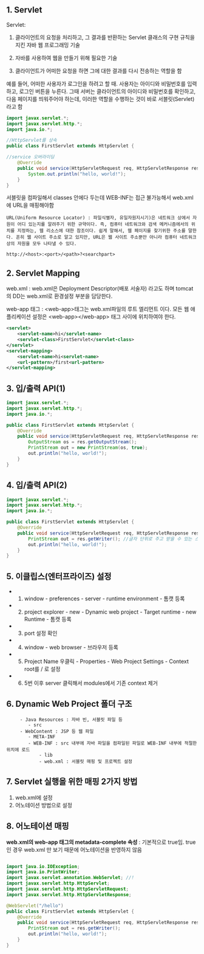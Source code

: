## 1. Servlet

Servlet:

1.  클라이언트의 요청을 처리하고, 그 결과를 반환하는 Servlet 클래스의 구현 규칙을 지킨 자바 웹 프로그래밍 기술

2.  자바를 사용하여 웹을 만들기 위해 필요한 기술

3.  클라이언트가 어떠한 요청을 하면 그에 대한 결과를 다시 전송하는 역할을 함

예를 들어, 어떠한 사용자가 로그인을 하려고 할 때. 사용자는 아이디와 비밀번호를 입력하고, 로그인 버튼을 누른다. 그때 서버는 클라이언트의 아이디와 비밀번호를 확인하고, 다음 페이지를 띄워주어야 하는데, 이러한 역할을 수행하는 것이 바로 서블릿(Servlet)라고 함

```java
import javax.servlet.*;
import javax.servlet.http.*;
import java.io.*;

//HttpServlet를 상속
public class FirstServlet extends HttpServlet {

//service 오버라이딩
    @Override
    public void service(HttpServletRequest req, HttpServletResponse res) throws ServletException, IOException {
        System.out.println("hello, world!");
    }
}

```

서블릿을 컴파일해서 classes 안에다 두는데 WEB-INF는 접근 불가능해서 web.xml에
URL을 매핑해야함

```
URL(Uniform Resource Locator) : 파일식별자, 유일자원지시기)은 네트워크 상에서 자원이 어디 있는지를 알려주기 위한 규약이다. 즉, 컴퓨터 네트워크와 검색 메커니즘에서의 위치를 지정하는, 웹 리소스에 대한 참조이다. 쉽게 말해서, 웹 페이지를 찾기위한 주소를 말한다. 흔히 웹 사이트 주소로 알고 있지만, URL은 웹 사이트 주소뿐만 아니라 컴퓨터 네트워크상의 자원을 모두 나타낼 수 있다.

http://<host>:<port>/<path>?<searchpart>
```

## 2. Servlet Mapping

web.xml : web.xml은 Deployment Descriptor(배포 서술자) 라고도 하며 tomcat의 DD는 web.xml로 환경설정 부분을 담당한다.

web-app 태그 : \<web-app>태그는 web.xml파일의 루트 엘리먼트 이다. 모든 웹 애플리케이션 설정은
\<web-app>\</web-app> 태그 사이에 위치하여야 한다.

```xml
<servlet>
    <servlet-name>hi</servlet-name>
    <servlet-class>FirstServlet</servlet-class>
</servlet>
<servlet-mapping>
    <servlet-name>hi<servlet-name>
    <url-pattern>/first<url-pattern>
</servlet-mapping>
```

## 3. 입/출력 API(1)

```java
import javax.servlet.*;
import javax.servlet.http.*;
import java.io.*;

public class FirstServlet extends HttpServlet {
    @Override
    public void service(HttpServletRequest req, HttpServletResponse res) throws ServletException, IOException {
        OutputStream os = res.getOutputStream();
        PrintStream out = new PrintStream(os, true);
        out.println("hello, world!");
    }
}

```

## 4. 입/출력 API(2)

```java
import javax.servlet.*;
import javax.servlet.http.*;
import java.io.*;

public class FirstServlet extends HttpServlet {
    @Override
    public void service(HttpServletRequest req, HttpServletResponse res) throws ServletException, IOException {
        PrintStream out = res.getWriter(); //글자 단위로 주고 받을 수 있는 스트림
        out.println("hello, world!");
    }
}

```

## 5. 이클립스(엔터프라이즈) 설정

- 1. window - preferences - server - runtime environment - 톰캣 등록
- 2. project explorer - new - Dynamic web project - Target runtime - new Runtime - 톰캣 등록
- 3. port 설정 확인
- 4. window - web browser - 브라우저 등록
- 5. Project Name 우클릭 - Properties - Web Project Settings - Context root를 / 로 설정
- 6. 5번 이후 server 클릭해서 modules에서 기존 context 제거

## 6. Dynamic Web Project 폴더 구조

```
     - Java Resources : 자바 빈, 서블릿 파일 등
        - src
     - WebContent : JSP 등 웹 파일
        - META-INF
        - WEB-INF : src 내부에 자바 파일을 컴파일된 파일로 WEB-INF 내부에 적절한 위치에 로드
            - lib
            - web.xml : 서블릿 매핑 및 프로젝트 설정
```

## 7. Servlet 실행을 위한 매핑 2가지 방법

1. web.xml에 설정
2. 어노테이션 방법으로 설정

## 8. 어노테이션 매핑

**web.xml의 web-app 태그의 metadata-complete 속성** : 기본적으로 true임. true 인 경우 web.xml 만 보기 때문에
어노테이션을 반영하지 않음

```java

import java.io.IOException;
import java.io.PrintWriter;
import javax.servlet.annotation.WebServlet; //!
import javax.servlet.http.HttpServlet;
import javax.servlet.http.HttpServletRequest;
import javax.servlet.http.HttpServletResponse;

@WebServlet("/hello")
public class FirstServlet extends HttpServlet {
    @Override
    public void service(HttpServletRequest req, HttpServletResponse res) throws ServletException, IOException {
        PrintStream out = res.getWriter();
        out.println("hello, world!");
    }
}

```
